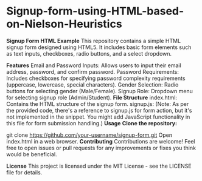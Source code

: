 # Signup-form-using-HTML-based-on-Nielson-Heuristics
**Signup Form HTML Example**
This repository contains a simple HTML signup form designed using HTML5. It includes basic form elements such as text inputs, checkboxes, radio buttons, and a select dropdown.

**Features**
Email and Password Inputs: Allows users to input their email address, password, and confirm password.
Password Requirements: Includes checkboxes for specifying password complexity requirements (uppercase, lowercase, special characters).
Gender Selection: Radio buttons for selecting gender (Male/Female).
Signup Role: Dropdown menu for selecting signup role (Admin/Student).
**File Structure**
index.html: Contains the HTML structure of the signup form.
signup.js: (Note: As per the provided code, there's a reference to signup.js for form action, but it's not implemented in the snippet. You might add JavaScript functionality in this file for form submission handling.)
**Usage**
**Clone the repository:**

git clone https://github.com/your-username/signup-form.git
Open index.html in a web browser.
**Contributing**
Contributions are welcome! Feel free to open issues or pull requests for any improvements or fixes you think would be beneficial.

**License**
This project is licensed under the MIT License - see the LICENSE file for details.
